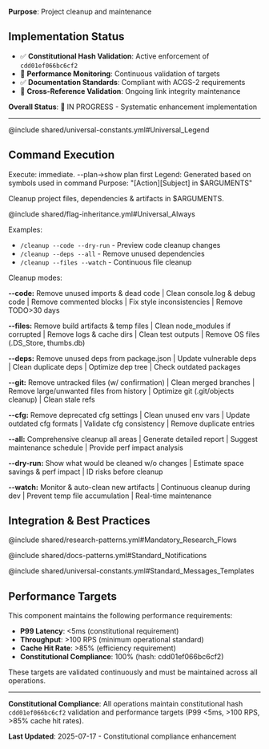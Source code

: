 <!-- Constitutional Hash: cdd01ef066bc6cf2 -->

**Purpose**: Project cleanup and maintenance


## Implementation Status

- ✅ **Constitutional Hash Validation**: Active enforcement of `cdd01ef066bc6cf2`
- 🔄 **Performance Monitoring**: Continuous validation of targets
- ✅ **Documentation Standards**: Compliant with ACGS-2 requirements
- 🔄 **Cross-Reference Validation**: Ongoing link integrity maintenance

**Overall Status**: 🔄 IN PROGRESS - Systematic enhancement implementation

---

@include shared/universal-constants.yml#Universal_Legend

## Command Execution
Execute: immediate. --plan→show plan first
Legend: Generated based on symbols used in command
Purpose: "[Action][Subject] in $ARGUMENTS"

Cleanup project files, dependencies & artifacts in $ARGUMENTS.

@include shared/flag-inheritance.yml#Universal_Always

Examples:
- `/cleanup --code --dry-run` - Preview code cleanup changes
- `/cleanup --deps --all` - Remove unused dependencies
- `/cleanup --files --watch` - Continuous file cleanup

Cleanup modes:

**--code:** Remove unused imports & dead code | Clean console.log & debug code | Remove commented blocks | Fix style inconsistencies | Remove TODO>30 days

**--files:** Remove build artifacts & temp files | Clean node_modules if corrupted | Remove logs & cache dirs | Clean test outputs | Remove OS files (.DS_Store, thumbs.db)

**--deps:** Remove unused deps from package.json | Update vulnerable deps | Clean duplicate deps | Optimize dep tree | Check outdated packages

**--git:** Remove untracked files (w/ confirmation) | Clean merged branches | Remove large/unwanted files from history | Optimize git (.git/objects cleanup) | Clean stale refs

**--cfg:** Remove deprecated cfg settings | Clean unused env vars | Update outdated cfg formats | Validate cfg consistency | Remove duplicate entries

**--all:** Comprehensive cleanup all areas | Generate detailed report | Suggest maintenance schedule | Provide perf impact analysis

**--dry-run:** Show what would be cleaned w/o changes | Estimate space savings & perf impact | ID risks before cleanup

**--watch:** Monitor & auto-clean new artifacts | Continuous cleanup during dev | Prevent temp file accumulation | Real-time maintenance

## Integration & Best Practices

@include shared/research-patterns.yml#Mandatory_Research_Flows

@include shared/docs-patterns.yml#Standard_Notifications

@include shared/universal-constants.yml#Standard_Messages_Templates


## Performance Targets

This component maintains the following performance requirements:

- **P99 Latency**: <5ms (constitutional requirement)
- **Throughput**: >100 RPS (minimum operational standard)
- **Cache Hit Rate**: >85% (efficiency requirement)
- **Constitutional Compliance**: 100% (hash: cdd01ef066bc6cf2)

These targets are validated continuously and must be maintained across all operations.

---

**Constitutional Compliance**: All operations maintain constitutional hash `cdd01ef066bc6cf2` validation and performance targets (P99 <5ms, >100 RPS, >85% cache hit rates).

**Last Updated**: 2025-07-17 - Constitutional compliance enhancement
